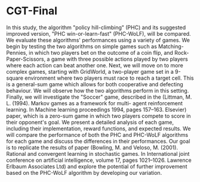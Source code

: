 # CGT-Final
In this study, the algorithm "policy hill-climbing" (PHC) and its suggested improved version, "PHC win-or-learn-fast" (PHC-WoLF), will be compared. We evaluate these algorithms' performances using a variety of games. We begin by testing the two algorithms on simple games such as Matching-Pennies, in which two players bet on the outcome of a coin flip, and Rock-Paper-Scissors, a game with three possible actions played by two players where each action can beat another one. Next, we will move on to more complex games, starting with GridWorld, a two-player game set in a 9-square environment where two players must race to reach a target cell. This is a general-sum game which allows for both cooperative and defecting behaviour. We will observe how the two algorithms perform in this setting. Finally, we will investigate the "Soccer" game, described in the (Littman, M. L. (1994). Markov games as a framework for multi-
agent reinforcement learning. In Machine learning proceedings 1994, pages 157–163. Elsevier) paper, which is a zero-sum game in which two players compete to score in their opponent's goal. We present a detailed analysis of each game, including their implementation, reward functions, and expected results. We will compare the performance of both the PHC and PHC-WoLF algorithms for each game and discuss the differences in their performances. Our goal is to replicate the results of paper (Bowling, M. and Veloso, M. (2001). Rational and convergent learning in stochastic games. In International joint conference on artificial intelligence, volume 17, pages 1021–1026. Lawrence Erlbaum Associates Ltd) and explore the potential of further improvement based on the PHC-WoLF algorithm by developing our variation. 
